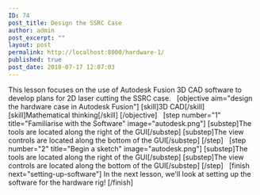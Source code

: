 ```yaml
---
ID: 74
post_title: Design the SSRC Case
author: admin
post_excerpt: ""
layout: post
permalink: http://localhost:8000/hardware-1/
published: true
post_date: 2018-07-17 12:07:03
---
```

This lesson focuses on the use of Autodesk Fusion 3D CAD software to develop plans for 2D laser cutting the SSRC case.   [objective aim="design the hardware case in Autodesk Fusion"] [skill]3D CAD[/skill] [skill]Mathematical thinking[/skill] [/objective]   [step number="1" title="Familiarise with the Software" image="autodesk.png"] [substep]The tools are located along the right of the GUI[/substep] [substep]The view controls are located along the bottom of the GUI[/substep] [/step]   [step number="2" title="Begin a sketch" image="autodesk.png"] [substep]The tools are located along the right of the GUI[/substep] [substep]The view controls are located along the bottom of the GUI[/substep] [/step]   [finish next="setting-up-software"] In the next lesson, we'll look at setting up the software for the hardware rig! [/finish]